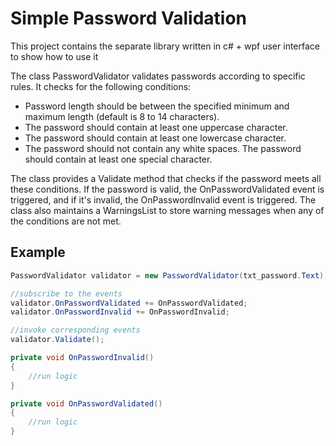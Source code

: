 # Simple Password Validation 
This project contains the separate library written in c# + wpf user interface to show how to use it

The class PasswordValidator validates passwords according to specific rules. It checks for the following conditions:

- Password length should be between the specified minimum and maximum length (default is 8 to 14 characters).
- The password should contain at least one uppercase character.
- The password should contain at least one lowercase character.
- The password should not contain any white spaces.
 The password should contain at least one special character.
 
The class provides a Validate method that checks if the password meets all these conditions.
If the password is valid, the OnPasswordValidated event is triggered, and if it's invalid, the OnPasswordInvalid event is triggered.
The class also maintains a WarningsList to store warning messages when any of the conditions are not met.

## Example
```c#
PasswordValidator validator = new PasswordValidator(txt_password.Text);

//subscribe to the events
validator.OnPasswordValidated += OnPasswordValidated;
validator.OnPasswordInvalid += OnPasswordInvalid;

//invoke corresponding events
validator.Validate();

private void OnPasswordInvalid()
{
    //run logic
}

private void OnPasswordValidated()
{
    //run logic
}
```
